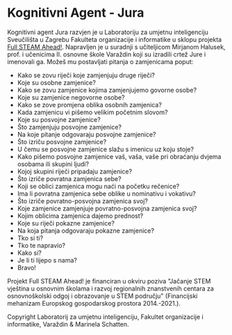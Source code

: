 # Kognitivni Agent - Jura

Kognitivni agent Jura razvjen je u Laboratoriju za umjetnu inteligenciju Sveučilišta u Zagrebu Fakulteta organizacije i informatike u sklopu projekta [Full STEAM Ahead!](https://www.steam.hr). Napravljen je u suradnji s učiteljicom Mirjanom Halusek, prof. i učenicima II. osnovne škole Varaždin koji su izradili crtež Jure i imenovali ga. Možeš mu postavljati pitanja o zamjenicama poput:

* Kako se zovu riječi koje zamjenjuju druge riječi?
* Koje su osobne zamjenice?
* Kako se zovu zamjenice kojima zamjenjujemo govorne osobe?
* Koje su zamjenice negovorne osobe?
* Kako se zove promjena oblika osobnih zamjenica?
* Kada zamjenicu vi pišemo velikim početnim slovom?
* Koje su posvojne zamjenice?
* Što zamjenjuju posvojne zamjenice?
* Na koje pitanje odgovaraju posvojne zamjenice?
* Što izriču posvojne zamjenice?
* U čemu se posvojne zamjenice slažu s imenicu uz koju stoje?
* Kako pišemo posvojne zamjenice vaš, vaša, vaše pri obraćanju dvjema osobama ili skupini ljudi?
* Kojoj skupini riječi pripadaju zamjenice?
* Što izriče povratna zamjenica sebe?
* Koji se oblici zamjenica mogu naći na početku rečenice?
* Ima li povratna zamjenica sebe oblike u nominativu i vokativu?
* Što izriče povratno-posvojna zamjenica svoj?
* Koje zamjenice zamjenjuje povratno-posvojna zamjenica svoj?
* Kojim oblicima zamjenica dajemo prednost?
* Koje su riječi pokazne zamjenice?
* Na koja pitanja odgovaraju pokazne zamjenice?
* Tko si ti?
* Tko te napravio?
* Kako si?
* Je li ti lijepo s nama?
* Bravo!

Projekt Full STEAM Ahead! je financiran u okviru poziva "Jačanje STEM vještina u osnovnim školama i razvoj regionalnih znanstvenih centara za osnovnoškolski odgoj i obrazovanje u STEM području" (Financijski mehanizam Europskog gospodarskog prostora 2014.-2021.).

Copyright Laboratorij za umjetnu inteligenciju, Fakultet organizacije i informatike, Varaždin & Marinela Schatten.
